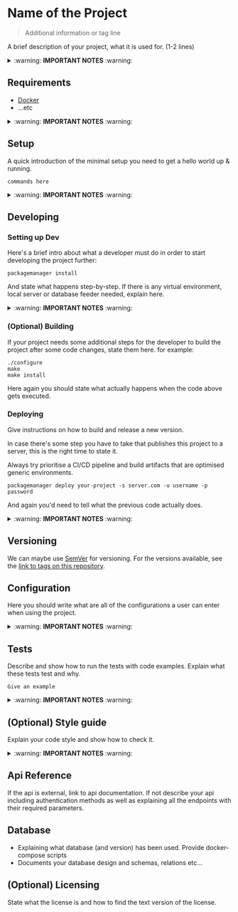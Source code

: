 # Name of the Project

> Additional information or tag line

A brief description of your project, what it is used for. (1-2 lines)

<details>
<summary>:warning: <b>IMPORTANT NOTES</b> :warning:</summary>

- Assume that the developer has basic knowledge of git, the language, and following standards. Remember who this document is for.
- Keep all additional documentaion in a `./_DOCUMENTATION` directory
- Try to keep this lean and concise. Anything more than two pages is difficult to maintain.
- Reference over repetition
  - Identify sources of truth and link out to that - if this code has no control of the output (like an IP address) - don't put the IP address in here.
  - Don't use specific details that need to be maintained.

## Additional Resources

- [.editorconfig file](https://editorconfig.org/)
- [12 factor apps](https://12factor.net/)
- [Immutable Web App](https://immutablewebapps.org/)
- [asdf](https://asdf-vm.com)
- [Frontend Checklist](https://github.com/thedaviddias/Front-End-Checklist)
- [git submodules](https://git-scm.com/book/en/v2/Git-Tools-Submodules)
- [language specific code blocks](https://help.github.com/articles/creating-and-highlighting-code-blocks/)
- [Markdown Cheatsheet](https://github.com/adam-p/markdown-here/wiki/Markdown-Cheatsheet)
- [Markdown Reference style link](https://github.com/adam-p/markdown-here/wiki/Markdown-Cheatsheet#links)
- [Project Guidelines](https://github.com/elsewhencode/project-guidelines)
- [VS CodeRecommended extensions](https://code.visualstudio.com/docs/editor/extension-gallery#_recommended-extensions)
- [JavaScript Clean Code Guidelines](https://github.com/ryanmcdermott/clean-code-javascript)

</details>

## Requirements

- [Docker]
- ...etc

<details>
<summary>:warning: <b>IMPORTANT NOTES</b> :warning:</summary>

- Use packages like [Homebrew], [docker], and [asdf]
- List any global installs here - prefer using [asdf] and [homebrew]
- Do not list frameworks and libraries. These should be included as project dependencies. [See Twelve-factor app - Dependencies](https://12factor.net/dependencies)

</details>

## Setup

A quick introduction of the minimal setup you need to get a hello world up &
running.

```shell
commands here
```

<details>
<summary>:warning: <b>IMPORTANT NOTES</b> :warning:</summary>

- Here you should say what actually happens when you execute the code above.
- List any global installs and runtime setting here - prefer using [asdf] and [homebrew]
- This should be simple and concise and repeatable.
- Check with the team if Linux/Windows/Mac support is needed.

</details>

## Developing

### Setting up Dev

Here's a brief intro about what a developer must do in order to start developing
the project further:

```shell
packagemanager install
```

And state what happens step-by-step. If there is any virtual environment, local server or database feeder needed, explain here.

<details>
<summary>:warning: <b>IMPORTANT NOTES</b> :warning:</summary>

- This should represent the day-to-day workflow
- this should not list global dependencies

</details>

### (Optional) Building

If your project needs some additional steps for the developer to build the
project after some code changes, state them here. for example:

```shell
./configure
make
make install
```

Here again you should state what actually happens when the code above gets
executed.

### Deploying

Give instructions on how to build and release a new version.

In case there's some step you have to take that publishes this project to a
server, this is the right time to state it.

Always try prioritise a CI/CD pipeline and build artifacts that are optimised generic environments.

```shell
packagemanager deploy your-project -s server.com -u username -p password
```

And again you'd need to tell what the previous code actually does.

<details>
<summary>:warning: <b>IMPORTANT NOTES</b> :warning:</summary>

- If this uses ci/cd link out to it along with the environments.
- [12 factor apps](https://12factor.net/)
- [Immutable Web App](https://immutablewebapps.org/)
- Make use of badges where possible
  - [circleci status-badges](https://circleci.com/docs/2.0/status-badges)
  - [Github Workflow status badge](https://docs.github.com/en/actions/monitoring-and-troubleshooting-workflows/adding-a-workflow-status-badge)

</details>

## Versioning

We can maybe use [SemVer](http://semver.org/) for versioning. For the versions available, see the [link to tags on this repository](/tags).

## Configuration

Here you should write what are all of the configurations a user can enter when using the project.

<details>
<summary>:warning: <b>IMPORTANT NOTES</b> :warning:</summary>

- Note configuration is not secrets.
- Use `.env` and `.env.example`.
- Try to refrain from development and production references - let those values come from the env or the build.

</details>

## Tests

Describe and show how to run the tests with code examples.
Explain what these tests test and why.

```shell
Give an example
```

<details>
<summary>:warning: <b>IMPORTANT NOTES</b> :warning:</summary>

- This is sometimes included in the Developing script. This is fine, however if you are working with code that the sysops team is not familiar with, it's a good idea to split this out to make it more convenient for them.

</details>

## (Optional) Style guide

Explain your code style and show how to check it.

<details>
<summary>:warning: <b>IMPORTANT NOTES</b> :warning:</summary>

- Automation is the ultimate authority. Please only list opinionated and non-automated styles here.
- Use tools to automate as much as possible. Note these need to be project dependencies if they are project dependencies.
- Add notes on how to configure common editors if needed.
- Use `.idea`, `.vscode`, and `.editorconfig` configs to help with setup.
- Use precommit and prepush git hooks to automate rules.
- Keep the customization of the tools to a minimum - the defaults are usually good enough.

</details>

## Api Reference

If the api is external, link to api documentation. If not describe your api including authentication methods as well as explaining all the endpoints with their required parameters.

## Database

- Explaining what database (and version) has been used. Provide docker-compose scripts
- Documents your database design and schemas, relations etc...

## (Optional) Licensing

State what the license is and how to find the text version of the license.

<!-- MARKDOWN REFERENCES -->

[homebrew]: https://brew.sh/
[asdf]: https://asdf-vm.com
[docker]: https://www.docker.com/
